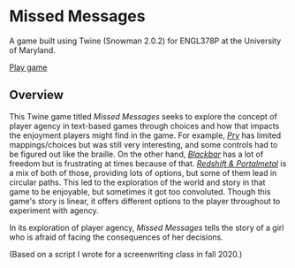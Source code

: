 # Missed Messages

A game built using Twine (Snowman 2.0.2) for ENGL378P at the University of Maryland.

<a href="https://shannenlm.github.io/missed-messages/index.html">Play game</a>

## Overview 

This Twine game titled <i>Missed Messages</i> seeks to explore the concept of player agency in text-based games through choices and how that impacts the enjoyment players might find in the game. For example, <i><a href="https://tenderclaws.com/pry">Pry</a></i> has limited mappings/choices but was still very interesting, and some controls had to be figured out like the braille. On the other hand, <i><a href="https://apps.apple.com/us/app/blackbar/id672002602">Blackbar</a></i> has a lot of freedom but is frustrating at times because of that. <i><a href="https://micharoja.itch.io/redshift-and-portalmetal">Redshift & Portalmetal</a></i> is a mix of both of those, providing lots of options, but some of them lead in circular paths. This led to the exploration of the world and story in that game to be enjoyable, but sometimes it got too convoluted. Though this game's story is linear, it offers different options to the player throughout to experiment with agency. 

In its exploration of player agency, <i>Missed Messages</i> tells the story of a girl who is afraid of facing the consequences of her decisions. 

(Based on a script I wrote for a screenwriting class in fall 2020.)
